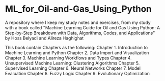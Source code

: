 # ML_for_Oil-and-Gas_Using_Python
A repository where I keep my study notes and exercises, from my study with a book called "Machine Learning Guide for Oil and Gas Using Python: A Step-by-Step Breakdown with Data, Algorithms, Codes, and Applications" by Hoss Belyadi and Alireza Haghighat

This book contain Chapters as the following:
 Chapter 1. Introduction to Machine Learning and Python
Chapter 2. Data Import and Visualization
Chapter 3. Machine Learning Workflows and Types
Chapter 4. Unsupervised Machine Learning: Clustering Algorithms
Chapter 5. Supervised Learning
Chapter 6. Neural Networks
Chapter 7. Model Evaluation
Chapter 8. Fuzzy Logic
Chapter 9. Evolutionary Optimization
